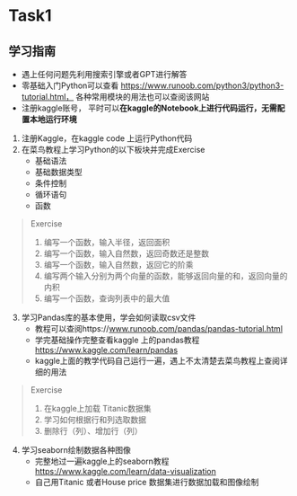 # Task1

## 学习指南
- 遇上任何问题先利用搜索引擎或者GPT进行解答
- 零基础入门Python可以查看 https://www.runoob.com/python3/python3-tutorial.html， 各种常用模块的用法也可以查阅该网站 
- 注册kaggle账号， 平时可以**在kaggle的Notebook上进行代码运行，无需配置本地运行环境**

1. 注册Kaggle，在kaggle code 上运行Python代码  
2. 在菜鸟教程上学习Python的以下板块并完成Exercise
    - 基础语法
    - 基础数据类型
    - 条件控制
    - 循环语句
    - 函数
> Exercise
> 1. 编写一个函数，输入半径，返回面积
> 2. 编写一个函数，输入自然数，返回奇数还是整数 
> 3. 编写一个函数，输入自然数，返回它的阶乘     
> 4. 编写两个输入分别为两个向量的函数，能够返回向量的和，返回向量的内积        
> 5. 编写一个函数，查询列表中的最大值

3. 学习Pandas库的基本使用，学会如何读取csv文件
    - 教程可以查阅https://www.runoob.com/pandas/pandas-tutorial.html
    - 学完基础操作完整查看kaggle 上的pandas教程 https://www.kaggle.com/learn/pandas
    - kaggle上面的教学代码自己运行一遍，遇上不太清楚去菜鸟教程上查阅详细的用法
> Exercise
> 1. 在kaggle上加载 Titanic数据集
> 2. 学习如何根据行和列选取数据
> 3. 删除行（列）、增加行（列）

4. 学习seaborn绘制数据各种图像
    - 完整地过一遍kaggle上的seaborn教程 https://www.kaggle.com/learn/data-visualization
    - 自己用Titanic 或者House price 数据集进行数据加载和图像绘制

